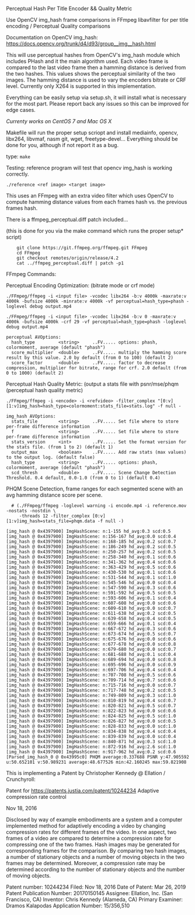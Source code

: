 Perceptual Hash Per Title Encoder && Quality Metric

Use OpenCV img_hash frame comparisons in FFmpeg libavfilter for per title encoding / Perceptual Quality comparisons

Documentation on OpenCV img_hash: https://docs.opencv.org/trunk/d4/d93/group__img__hash.html

This will use perceptual hashes from OpenCV's img_hash module which includes PHash
and it the main algorithm used. Each video frame is compared to the last video frame
then a hamming distance is derived from the two hashes. This values shows the perceptual
similarity of the two images. The hamming distance is used to vary the encoders bitrate
or CRF level. Currently only X264 is supported in this implementation. 

Everything can be easily setup via setup.sh, it will install what is necessary
for the most part. Please report back any issues so this can be improved for edge cases.

*Currenty works on CentOS 7 and Mac OS X*

Makefile will run the proper setup scriopt and install mediainfo, opencv, libx264, libvmaf, nasm
git, wget, freetype-devel... Everything should be done for you, although if not report it as a bug.

type: ```make```

Testing: reference program will test that opencv img_hash is working correctly.

```./reference <ref image> <target image>```

This uses an FFmpeg with an extra video filter which uses OpenCV to
compute hamming distance values from each frames hash vs. the previous
frames hash. 

There is a ffmpeg_perceptual.diff patch included...

(this is done for you via the make command which runs the proper setup* script)

```
    git clone https://git.ffmpeg.org/ffmpeg.git FFmpeg
    cd FFmpeg
    git checkout remotes/origin/release/4.2
    cat ../ffmpeg_perceptual.diff | patch -p1
```

FFmpeg Commands:

Perceptual Encoding Optimization: (bitrate mode or crf mode)

```./FFmpeg/ffmpeg -i <input file> -vcodec libx264 -b:v 4000k -maxrate:v 4000k -bufsize 4000k -minrate:v 4000k -vf perceptual=hash_type=phash -loglevel debug output.mp4```

```./FFmpeg/ffmpeg -i <input file> -vcodec libx264 -b:v 0 -maxrate:v 4000k -bufsize 4000k -crf 29 -vf perceptual=hash_type=phash -loglevel debug output.mp4```

```
perceptual AVOptions:
  hash_type         <string>     ..FV..... options: phash, colormoment, average (default "phash")
  score_multiplier  <double>     ..FV..... multiply the hamming score result by this value. 2.0 by default (from 0 to 100) (default 2)
  score_factor      <double>     ..FV..... factor to decrease compression, multiplier for bitrate, range for crf. 2.0 default (from 0 to 1000) (default 2)
```

Perceptual Hash Quality Metric: (output a stats file with psnr/mse/phqm (perceptual hash quality metric)

```./FFmpeg/ffmpeg -i <encode> -i <refvideo> -filter_complex "[0:v][1:v]img_hash=hash_type=colormoment:stats_file=stats.log" -f null -```
```
img_hash AVOptions:
  stats_file        <string>     ..FV..... Set file where to store per-frame difference information
  f                 <string>     ..FV..... Set file where to store per-frame difference information
  stats_version     <int>        ..FV..... Set the format version for the stats file. (from 1 to 2) (default 1)
  output_max        <boolean>    ..FV..... Add raw stats (max values) to the output log. (default false)
  hash_type         <string>     ..FV..... options: phash, colormoment, average (default "phash")
  scd_thresh        <double>     ..FV..... Scene Change Detection Threshold. 0.4 default, 0.0-1.0 (from 0 to 1) (default 0.4)

```

PHQM Scene Detection, frame ranges for each segmented scene with an avg hamming distance score per scene.

```
  # (./FFmpeg/ffmpeg -loglevel warning -i encode.mp4 -i reference.mov -nostats -nostdin \
     -threads 12 -filter_complex [0:v][1:v]img_hash=stats_file=phqm.data -f null -)

[img_hash @ 0x4397900] ImgHashScene: n:1-155 hd_avg:0.3 scd:0.5
[img_hash @ 0x4397900] ImgHashScene: n:156-167 hd_avg:0.0 scd:0.4
[img_hash @ 0x4397900] ImgHashScene: n:168-185 hd_avg:0.2 scd:0.7
[img_hash @ 0x4397900] ImgHashScene: n:186-249 hd_avg:0.2 scd:0.5
[img_hash @ 0x4397900] ImgHashScene: n:250-257 hd_avg:0.2 scd:0.5
[img_hash @ 0x4397900] ImgHashScene: n:258-340 hd_avg:0.1 scd:0.6
[img_hash @ 0x4397900] ImgHashScene: n:341-362 hd_avg:0.4 scd:0.6
[img_hash @ 0x4397900] ImgHashScene: n:363-429 hd_avg:0.5 scd:0.6
[img_hash @ 0x4397900] ImgHashScene: n:430-530 hd_avg:0.1 scd:0.6
[img_hash @ 0x4397900] ImgHashScene: n:531-544 hd_avg:0.1 scd:1.0
[img_hash @ 0x4397900] ImgHashScene: n:545-546 hd_avg:0.0 scd:0.4
[img_hash @ 0x4397900] ImgHashScene: n:547-590 hd_avg:0.3 scd:0.6
[img_hash @ 0x4397900] ImgHashScene: n:591-592 hd_avg:0.5 scd:0.5
[img_hash @ 0x4397900] ImgHashScene: n:593-606 hd_avg:0.1 scd:0.4
[img_hash @ 0x4397900] ImgHashScene: n:607-608 hd_avg:0.0 scd:0.6
[img_hash @ 0x4397900] ImgHashScene: n:609-610 hd_avg:0.0 scd:0.7
[img_hash @ 0x4397900] ImgHashScene: n:611-638 hd_avg:0.2 scd:0.5
[img_hash @ 0x4397900] ImgHashScene: n:639-658 hd_avg:0.4 scd:0.5
[img_hash @ 0x4397900] ImgHashScene: n:659-666 hd_avg:0.1 scd:0.4
[img_hash @ 0x4397900] ImgHashScene: n:667-672 hd_avg:0.3 scd:0.6
[img_hash @ 0x4397900] ImgHashScene: n:673-674 hd_avg:0.5 scd:0.7
[img_hash @ 0x4397900] ImgHashScene: n:675-676 hd_avg:0.0 scd:0.6
[img_hash @ 0x4397900] ImgHashScene: n:677-678 hd_avg:0.0 scd:0.8
[img_hash @ 0x4397900] ImgHashScene: n:679-680 hd_avg:0.0 scd:0.7
[img_hash @ 0x4397900] ImgHashScene: n:681-688 hd_avg:0.1 scd:0.4
[img_hash @ 0x4397900] ImgHashScene: n:689-694 hd_avg:0.0 scd:0.8
[img_hash @ 0x4397900] ImgHashScene: n:695-696 hd_avg:0.0 scd:0.9
[img_hash @ 0x4397900] ImgHashScene: n:697-706 hd_avg:0.4 scd:0.4
[img_hash @ 0x4397900] ImgHashScene: n:707-708 hd_avg:0.5 scd:0.6
[img_hash @ 0x4397900] ImgHashScene: n:709-714 hd_avg:0.7 scd:0.6
[img_hash @ 0x4397900] ImgHashScene: n:715-716 hd_avg:0.0 scd:0.7
[img_hash @ 0x4397900] ImgHashScene: n:717-748 hd_avg:0.2 scd:0.5
[img_hash @ 0x4397900] ImgHashScene: n:749-809 hd_avg:0.3 scd:1.0
[img_hash @ 0x4397900] ImgHashScene: n:810-819 hd_avg:0.4 scd:0.7
[img_hash @ 0x4397900] ImgHashScene: n:820-821 hd_avg:0.5 scd:0.7
[img_hash @ 0x4397900] ImgHashScene: n:822-823 hd_avg:0.0 scd:0.6
[img_hash @ 0x4397900] ImgHashScene: n:824-825 hd_avg:0.5 scd:1.0
[img_hash @ 0x4397900] ImgHashScene: n:826-827 hd_avg:0.0 scd:0.5
[img_hash @ 0x4397900] ImgHashScene: n:828-833 hd_avg:0.0 scd:1.0
[img_hash @ 0x4397900] ImgHashScene: n:834-838 hd_avg:0.4 scd:0.4
[img_hash @ 0x4397900] ImgHashScene: n:839-839 hd_avg:0.0 scd:0.4
[img_hash @ 0x4397900] ImgHashScene: n:840-871 hd_avg:0.3 scd:1.0
[img_hash @ 0x4397900] ImgHashScene: n:872-916 hd_avg:2.6 scd:1.0
[img_hash @ 0x4397900] ImgHashScene: n:917-962 hd_avg:0.2 scd:0.6
[Parsed_img_hash_0 @ 0x43995c0] PHQM average:0.337688 PSNR y:47.905592 u:50.652101 v:50.989231 average:48.677526 min:42.160245 max:59.821908
```

This is implementing a Patent by Christopher Kennedy @ Ellation / Crunchyroll:

Patent for https://patents.justia.com/patent/10244234
Adaptive compression rate control

Nov 18, 2016

Disclosed by way of example embodiments are a system and a computer implemented
method for adaptively encoding a video by changing compression rates for
different frames of the video. In one aspect, two frames of a video are
compared to determine a compression rate for compressing one of the two frames.
Hash images may be generated for corresponding frames for the comparison.
By comparing two hash images, a number of stationary objects and a number of
moving objects in the two frames may be determined. Moreover, a compression rate
may be determined according to the number of stationary objects and
the number of moving objects.

Patent number: 10244234 Filed: Nov 18, 2016 Date of Patent: Mar 26, 2019 Patent Publication Number: 20170150145
Assignee: Ellation, Inc. (San Francisco, CA) Inventor: Chris Kennedy (Alameda, CA) Primary Examiner: Dramos Kalapodas
Application Number: 15/356,510
